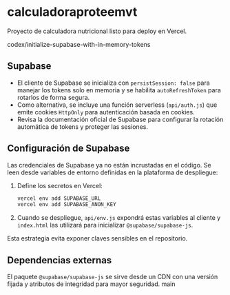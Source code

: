 # calculadoraproteemvt

Proyecto de calculadora nutricional listo para deploy en Vercel.

codex/initialize-supabase-with-in-memory-tokens
## Supabase

- El cliente de Supabase se inicializa con `persistSession: false` para manejar los tokens solo en memoria y se habilita `autoRefreshToken` para rotarlos de forma segura.
- Como alternativa, se incluye una función serverless (`api/auth.js`) que emite cookies `HttpOnly` para autenticación basada en cookies.
- Revisa la documentación oficial de Supabase para configurar la rotación automática de tokens y proteger las sesiones.

## Configuración de Supabase

Las credenciales de Supabase ya no están incrustadas en el código. Se leen
desde variables de entorno definidas en la plataforma de despliegue:

1. Define los secretos en Vercel:

   ```bash
   vercel env add SUPABASE_URL
   vercel env add SUPABASE_ANON_KEY
   ```

2. Cuando se despliegue, `api/env.js` expondrá estas variables al cliente y
   `index.html` las utilizará para inicializar `@supabase/supabase-js`.

Esta estrategia evita exponer claves sensibles en el repositorio.

## Dependencias externas

El paquete `@supabase/supabase-js` se sirve desde un CDN con una versión
fijada y atributos de integridad para mayor seguridad.
main
